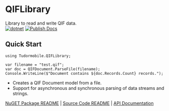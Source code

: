 # QIFLibrary
Library to read and write QIF data.  
[![dotnet](https://github.com/tudormobile/QIFLibrary/actions/workflows/dotnet.yml/badge.svg?branch=main)](https://github.com/tudormobile/QIFLibrary/actions/workflows/dotnet.yml)
[![Publish Docs](https://github.com/tudormobile/QIFLibrary/actions/workflows/docs.yml/badge.svg)](https://github.com/tudormobile/QIFLibrary/actions/workflows/docs.yml)

## Quick Start

```
using Tudormobile.QIFLibrary;

var filename = "test.qif";
var doc = QIFDocument.ParseFile(filename);
Console.WriteLine($"Document contains ${doc.Records.Count} records.");
```

- Creates a QIF Document model from a file.
- Support for asynchronous and synchronous parsing of data streams and strings.

[NuGET Package README](docs/README.md) | [Source Code README](src/README.md) | [API Documentation](https://tudormobile.github.io/QIFLibrary/)
